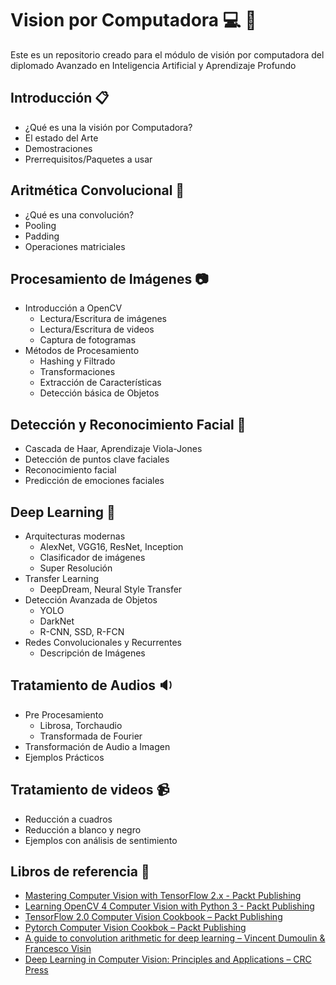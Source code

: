 # Vision por Computadora :computer: :eyes:
Este es un repositorio creado para el módulo de visión por computadora del diplomado Avanzado en Inteligencia Artificial y Aprendizaje Profundo

## Introducción :clipboard:
- ¿Qué es una la visión por Computadora?
- El estado del Arte
- Demostraciones
- Prerrequisitos/Paquetes a usar

## Aritmética Convolucional :page_with_curl:
- ¿Qué es una convolución?
- Pooling
- Padding
- Operaciones matriciales

## Procesamiento de Imágenes :camera:
- Introducción a  OpenCV
    - Lectura/Escritura de imágenes
    - Lectura/Escritura de videos
    - Captura de fotogramas
- Métodos de Procesamiento
    - Hashing y Filtrado
    - Transformaciones
    - Extracción de Características
    - Detección básica de Objetos

## Detección y Reconocimiento Facial :busts_in_silhouette:
- Cascada de Haar, Aprendizaje Viola-Jones
- Detección de puntos clave faciales
- Reconocimiento facial
- Predicción de emociones faciales

## Deep Learning :brain:
- Arquitecturas modernas
    - AlexNet, VGG16, ResNet, Inception
    - Clasificador de imágenes
    - Super Resolución
- Transfer Learning
    - DeepDream, Neural Style Transfer
- Detección Avanzada de Objetos
    - YOLO
    - DarkNet
    - R-CNN, SSD, R-FCN
- Redes Convolucionales y Recurrentes
    - Descripción de Imágenes

## Tratamiento de Audios :sound:
- Pre Procesamiento
    - Librosa, Torchaudio
    - Transformada de Fourier
- Transformación de Audio a Imagen
- Ejemplos Prácticos

## Tratamiento de videos :video_camera:
- Reducción a cuadros
- Reducción a blanco y negro
- Ejemplos con análisis de sentimiento

## Libros de referencia :pushpin:
- [Mastering Computer Vision with TensorFlow 2.x - Packt Publishing](https://www.packtpub.com/product/mastering-computer-vision-with-tensorflow-2-x/9781838827069)
- [Learning OpenCV 4 Computer Vision with Python 3 - Packt Publishing](https://www.packtpub.com/product/learning-opencv-4-computer-vision-with-python-3-third-edition/9781789531619)
- [TensorFlow 2.0 Computer Vision Cookbook – Packt Publishing](https://www.packtpub.com/product/tensorflow-2-0-computer-vision-cookbook/9781838829131)
- [Pytorch Computer Vision Cookbok – Packt Publishing](https://www.packtpub.com/data/pytorch-computer-vision-cookbook?utm_source=github&utm_medium=repository&utm_campaign=9781838644833)
- [A guide to convolution arithmetic for deep learning – Vincent Dumoulin & Francesco Visin](https://arxiv.org/pdf/1603.07285.pdf)
- [Deep Learning in Computer Vision: Principles and Applications – CRC Press](https://www.routledge.com/Deep-Learning-in-Computer-Vision-Principles-and-Applications/Hassaballah-Awad/p/book/9781032242859)
